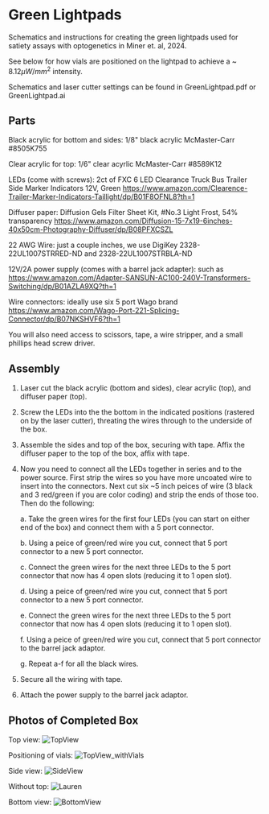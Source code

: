 # Green Lightpads

Schematics and instructions for creating the green lightpads used for satiety assays with optogenetics in Miner et. al, 2024.

See below for how vials are positioned on the lightpad to achieve a ~ $8.12 µW/mm^2$ intensity.

Schematics and laser cutter settings can be found in GreenLightpad.pdf or GreenLightpad.ai

## Parts

Black acrylic for bottom and sides:  1/8" black acrylic McMaster-Carr #8505K755

Clear acrylic for top: 1/6" clear acyrlic McMaster-Carr #8589K12

LEDs (come with screws): 2ct of FXC 6 LED Clearance Truck Bus Trailer Side Marker Indicators 12V, Green https://www.amazon.com/Clearence-Trailer-Marker-Indicators-Taillight/dp/B01F8OFNL8?th=1

Diffuser paper: Diffusion Gels Filter Sheet Kit, #No.3 Light Frost, 54% transparency https://www.amazon.com/Diffusion-15-7x19-6inches-40x50cm-Photography-Diffuser/dp/B08PFXCSZL

22 AWG Wire: just a couple inches, we use DigiKey 2328-22UL1007STRRED-ND and 2328-22UL1007STRBLA-ND

12V/2A power supply (comes with a barrel jack adapter): such as https://www.amazon.com/Adapter-SANSUN-AC100-240V-Transformers-Switching/dp/B01AZLA9XQ?th=1

Wire connectors: ideally use six 5 port Wago brand https://www.amazon.com/Wago-Port-221-Splicing-Connector/dp/B07NKSHVF6?th=1

You will also need access to scissors, tape, a wire stripper, and a small phillips head screw driver.

## Assembly
1. Laser cut the black acrylic (bottom and sides), clear acrylic (top), and diffuser paper (top).
2. Screw the LEDs into the the bottom in the indicated positions (rastered on by the laser cutter), threating the wires through to the underside of the box.
3. Assemble the sides and top of the box, securing with tape. Affix the diffuser paper to the top of the box, affix with tape.
4. Now you need to connect all the LEDs together in series and to the power source. First strip the wires so you have more uncoated wire to insert into the connectors. Next cut six ~5 inch peices of wire (3 black and 3 red/green if you are color coding) and strip the ends of those too. Then do the following:
 
   a. Take the green wires for the first four LEDs (you can start on either end of the box) and connect them with a 5 port connector.
   
   b. Using a peice of green/red wire you cut, connect that 5 port connector to a new 5 port connector.
   
   c. Connect the green wires for the next three LEDs to the 5 port connector that now has 4 open slots (reducing it to 1 open slot).
   
   d. Using a peice of green/red wire you cut, connect that 5 port connector to a new 5 port connector.
   
   e. Connect the green wires for the next three LEDs to the 5 port connector that now has 4 open slots (reducing it to 1 open slot).
   
   f. Using a peice of green/red wire you cut, connect that 5 port connector to the barrel jack adaptor.
   
   g. Repeat a-f for all the black wires.
7. Secure all the wiring with tape.
8. Attach the power supply to the barrel jack adaptor.
   
## Photos of Completed Box

Top view:
![TopView](https://github.com/laurenminer/GreenLightPads/assets/56128045/25d81981-618b-4b56-8344-ae21c73eaf73)


Positioning of vials:
![TopView_withVials](https://github.com/laurenminer/GreenLightPads/assets/56128045/0709d904-7113-4cde-891a-07ff2336cf68)


Side view:
![SideView](https://github.com/laurenminer/GreenLightPads/assets/56128045/13b9bdce-1226-4e6d-a98c-60ce3f5fe089)

Without top:
![Lauren](https://github.com/CrickmoreRoguljaLabs/GreenLightpads/assets/56128045/044e4b02-2ff4-4889-b099-458d9684f026)

Bottom view:
![BottomView](https://github.com/laurenminer/GreenLightPads/assets/56128045/4fdead63-02f8-4bbc-8551-d13a33eac1ee)
